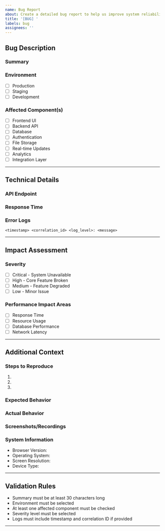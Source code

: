 ```yaml
---
name: Bug Report
about: Create a detailed bug report to help us improve system reliability and performance
title: '[BUG] '
labels: bug
assignees: ''
---
```


## Bug Description

### Summary
<!-- Provide a clear and concise description of the bug (minimum 30 characters) -->


### Environment
<!-- Select the environment where the bug was encountered -->
- [ ] Production
- [ ] Staging
- [ ] Development

### Affected Component(s)
<!-- Select all components that are affected by this bug -->
- [ ] Frontend UI
- [ ] Backend API
- [ ] Database
- [ ] Authentication
- [ ] File Storage
- [ ] Real-time Updates
- [ ] Analytics
- [ ] Integration Layer

---

## Technical Details

### API Endpoint
<!-- If applicable, specify the affected API endpoint (format: /api/v1/*) -->


### Response Time
<!-- If performance-related, specify the response time in milliseconds -->


### Error Logs
<!-- Include relevant error logs with timestamp and correlation ID -->
```
<timestamp> <correlation_id> <log_level>: <message>
```

---

## Impact Assessment

### Severity
<!-- Select the appropriate severity level based on system impact -->
- [ ] Critical - System Unavailable
- [ ] High - Core Feature Broken
- [ ] Medium - Feature Degraded
- [ ] Low - Minor Issue

### Performance Impact Areas
<!-- Check all performance aspects that are affected -->
- [ ] Response Time
- [ ] Resource Usage
- [ ] Database Performance
- [ ] Network Latency

---

## Additional Context

### Steps to Reproduce
1. 
2. 
3. 

### Expected Behavior
<!-- Describe what should happen -->


### Actual Behavior
<!-- Describe what actually happens -->


### Screenshots/Recordings
<!-- If applicable, add screenshots or recordings to help explain the problem -->


### System Information
- Browser Version:
- Operating System:
- Screen Resolution:
- Device Type:

---

## Validation Rules
<!-- These rules will be enforced when submitting the issue -->
- Summary must be at least 30 characters long
- Environment must be selected
- At least one affected component must be checked
- Severity level must be selected
- Logs must include timestamp and correlation ID if provided

---

<!-- 
Note: This bug report template is designed to support the Task Management System's 
quality assurance process and maintain 99.9% system availability target. Please 
provide as much detailed information as possible to help with quick resolution.
-->